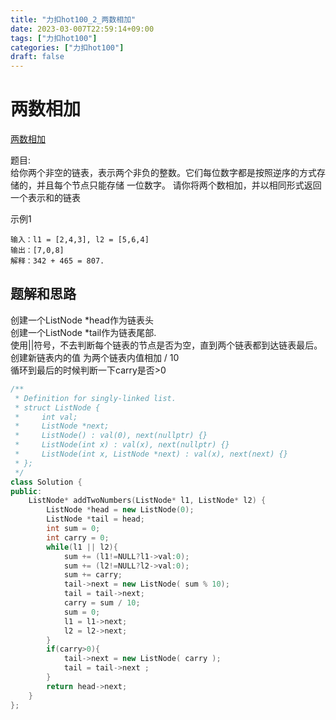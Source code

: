 ```yaml
---
title: "力扣hot100_2_两数相加"
date: 2023-03-007T22:59:14+09:00
tags: ["力扣hot100"]
categories: ["力扣hot100"]
draft: false
---
```


# 两数相加
[两数相加](https://leetcode.cn/problems/add-two-numbers/?favorite=2cktkvj)

题目:  
给你两个非空的链表，表示两个非负的整数。它们每位数字都是按照逆序的方式存储的，并且每个节点只能存储 一位数字。
请你将两个数相加，并以相同形式返回一个表示和的链表


示例1
```text
输入：l1 = [2,4,3], l2 = [5,6,4]
输出：[7,0,8]
解释：342 + 465 = 807.
```

## 题解和思路
创建一个ListNode *head作为链表头  
创建一个ListNode *tail作为链表尾部.  
使用||符号，不去判断每个链表的节点是否为空，直到两个链表都到达链表最后。  
创建新链表内的值 为两个链表内值相加 / 10  
循环到最后的时候判断一下carry是否>0

```c++
/**
 * Definition for singly-linked list.
 * struct ListNode {
 *     int val;
 *     ListNode *next;
 *     ListNode() : val(0), next(nullptr) {}
 *     ListNode(int x) : val(x), next(nullptr) {}
 *     ListNode(int x, ListNode *next) : val(x), next(next) {}
 * };
 */
class Solution {
public:
    ListNode* addTwoNumbers(ListNode* l1, ListNode* l2) {
        ListNode *head = new ListNode(0);
        ListNode *tail = head;
        int sum = 0;
        int carry = 0;
        while(l1 || l2){
            sum += (l1!=NULL?l1->val:0);
            sum += (l2!=NULL?l2->val:0);
            sum += carry;
            tail->next = new ListNode( sum % 10);
            tail = tail->next; 
            carry = sum / 10;
            sum = 0;
            l1 = l1->next;
            l2 = l2->next;
        }
        if(carry>0){
            tail->next = new ListNode( carry );
            tail = tail->next ;
        }
        return head->next;
    }
};

```